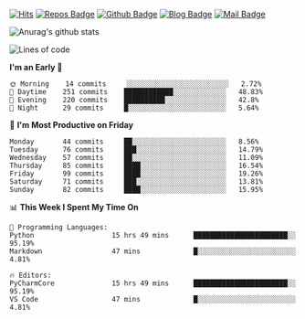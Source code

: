 

[![Hits](https://hits.seeyoufarm.com/api/count/incr/badge.svg?url=https%3A%2F%2Fgithub.com/sangm1n)](https://hits.seeyoufarm.com) 
[![Repos Badge](https://badges.pufler.dev/repos/sangm1n)](https://badges.pufler.dev)
[![Github Badge](http://img.shields.io/badge/-github-black?style=flat-square&logo=github&logoColor=white&link=https:https://github.com/sangm1n/)](https://github.com/sangm1n/)
[![Blog Badge](http://img.shields.io/badge/-devlog-00C7B7?style=flat-square&logo=Netlify&logoColor=white&link=https:https://sangminlog.netlify.app/)](https://sangminlog.netlify.app/)
[![Mail Badge](http://img.shields.io/badge/-mail-D14836?style=flat-square&logo=Gmail&logoColor=white&link=mailto:dltkd96als@naver.com)](mailto:dltkd96als@naver.com/)

![Anurag's github stats](https://github-readme-stats.vercel.app/api?username=sangm1n&show_icons=true&theme=highcontrast)

 
<!--START_SECTION:waka-->
![Lines of code](https://img.shields.io/badge/From%20Hello%20World%20I%27ve%20Written-2.2%20million%20lines%20of%20code-blue)

**I'm an Early 🐤** 

```text
🌞 Morning    14 commits     ░░░░░░░░░░░░░░░░░░░░░░░░░   2.72% 
🌆 Daytime    251 commits    ████████████░░░░░░░░░░░░░   48.83% 
🌃 Evening    220 commits    ██████████░░░░░░░░░░░░░░░   42.8% 
🌙 Night      29 commits     █░░░░░░░░░░░░░░░░░░░░░░░░   5.64%

```
📅 **I'm Most Productive on Friday** 

```text
Monday       44 commits     ██░░░░░░░░░░░░░░░░░░░░░░░   8.56% 
Tuesday      76 commits     ███░░░░░░░░░░░░░░░░░░░░░░   14.79% 
Wednesday    57 commits     ██░░░░░░░░░░░░░░░░░░░░░░░   11.09% 
Thursday     85 commits     ████░░░░░░░░░░░░░░░░░░░░░   16.54% 
Friday       99 commits     ████░░░░░░░░░░░░░░░░░░░░░   19.26% 
Saturday     71 commits     ███░░░░░░░░░░░░░░░░░░░░░░   13.81% 
Sunday       82 commits     ████░░░░░░░░░░░░░░░░░░░░░   15.95%

```


📊 **This Week I Spent My Time On** 

```text
💬 Programming Languages: 
Python                   15 hrs 49 mins      ███████████████████████░░   95.19% 
Markdown                 47 mins             █░░░░░░░░░░░░░░░░░░░░░░░░   4.81%

🔥 Editors: 
PyCharmCore              15 hrs 49 mins      ███████████████████████░░   95.19% 
VS Code                  47 mins             █░░░░░░░░░░░░░░░░░░░░░░░░   4.81%

```


<!--END_SECTION:waka-->


<!--
**sangm1n/sangm1n** is a ✨ _special_ ✨ repository because its `README.md` (this file) appears on your GitHub profile.

Here are some ideas to get you started:

- 🔭 I’m currently working on ...
- 🌱 I’m currently learning ...
- 👯 I’m looking to collaborate on ...
- 🤔 I’m looking for help with ...
- 💬 Ask me about ...
- 📫 How to reach me: ...
- 😄 Pronouns: ...
- ⚡ Fun fact: ...

https://shields.io/
-->


